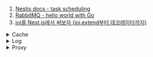1. [Nestjs docs - task scheduling](https://docs.nestjs.com/techniques/task-scheduling)
1. [RabbitMQ - hello world with Go](https://www.rabbitmq.com/tutorials/tutorial-one-go.html)
1. [joi를 Nest.js에서 써보자 (joi.extend부터 데코레이터까지)](https://cobb-yang.tistory.com/m/4)

<details>
<summary>Cache</summary>

1. [What is a cache server?](https://www.techtarget.com/whatis/definition/cache-server)
1. []()
1. []()
1. []()

</details>

<details>
<summary>Log</summary>

1. [WHAT IS A WEB SERVER LOG?](https://www.crowdstrike.com/cybersecurity-101/observability/web-server-logs/)
1. [Best Tips for Monitoring and Filtering Your Web Server Logs](https://www.papertrail.com/solution/tips/best-tips-for-monitoring-and-filtering-your-web-server-logs/)
1. [What Is A Server Log File?](https://www.portent.com/blog/design-dev/log-file.htm)
1. [[Nest.js] Winston 로거 적용하기](https://overcome-the-limits.tistory.com/585?category=973912)
1. [Winston Logger | Quick and Easy Tutorial | #nodejs #winston #winstonlogger](https://youtu.be/6YMBC3p_vGc)
1. [Log Monitoring NestJS using Winston and Logtail](https://youtu.be/QOvrper7TWA)
1. []()
1. []()
1. []()

</details>

<details>
<summary>Proxy</summary>

1. [What is a reverse proxy?](https://www.cloudflare.com/learning/cdn/glossary/reverse-proxy/)
1. [Why use a reverse proxy?](https://www.loadbalancer.org/blog/why-should-businesses-use-reverse-proxy/)
1. [🔥 Proper Local HTTPS with Caddy Server](https://youtube.com/shorts/7cBDFJ8cQhQ?feature=share)
1. []()
1. []()
1. []()
1. []()
1. []()

</details>
